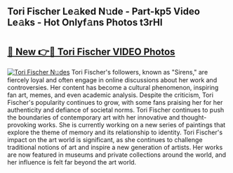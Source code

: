 ## Tori Fischer Le𝚊ked N𝚞de - Part-kp5 Video Le𝚊ks - Hot Onlyf𝚊ns Photos t3rHI

# <h2><a href="http://ab49110.deff.icu/?id=Tori+Fischer">🔗 New 👉🔴 Tori Fischer VIDEO Photos</a></h2>

[![Tori Fischer N𝚞des](https://i.imgur.com/rIISA9y.gif)](http://ab49110.deff.icu/?id=Tori+Fischer)
Tori Fischer's followers, known as "Sirens," are fiercely loyal and often engage in online discussions about her work and controversies. Her content has become a cultural phenomenon, inspiring fan art, memes, and even academic analysis. Despite the criticism, Tori Fischer's popularity continues to grow, with some fans praising her for her authenticity and defiance of societal norms. Tori Fischer continues to push the boundaries of contemporary art with her innovative and thought-provoking works. She is currently working on a new series of paintings that explore the theme of memory and its relationship to identity. Tori Fischer's impact on the art world is significant, as she continues to challenge traditional notions of art and inspire a new generation of artists. Her works are now featured in museums and private collections around the world, and her influence is felt far beyond the art world.
